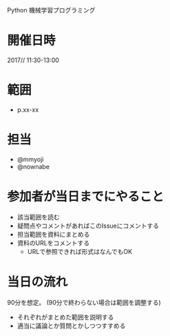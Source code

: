 Python 機械学習プログラミング

# 開催日時
2017// 11:30-13:00

# 範囲
* p.xx-xx

# 担当
* @mmyoji 
* @nownabe 

# 参加者が当日までにやること
* 該当範囲を読む
* 疑問点やコメントがあればこのIssueにコメントする
* 担当範囲を資料にまとめる
* 資料のURLをコメントする
  * URLで参照できれば形式はなんでもOK

# 当日の流れ
90分を想定。
(90分で終わらない場合は範囲を調整する)

* それぞれがまとめた範囲を説明する
* 適当に議論とか質問とかしつつすすめる
